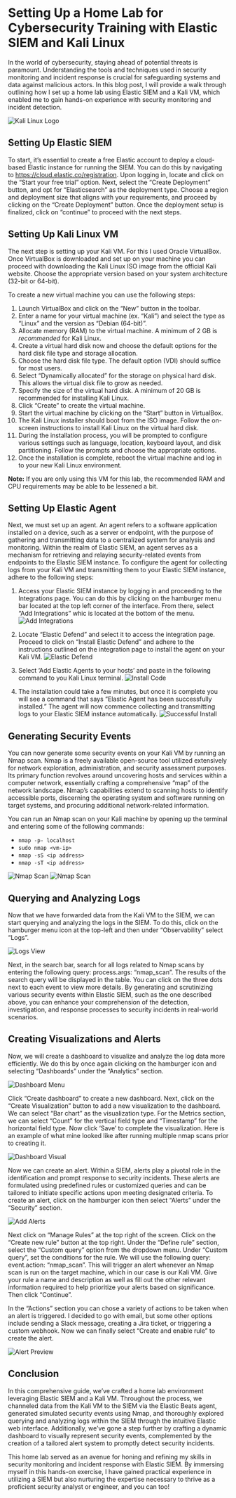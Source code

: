 # Setting Up a Home Lab for Cybersecurity Training with Elastic SIEM and Kali Linux

In the world of cybersecurity, staying ahead of potential threats is paramount. Understanding the tools and techniques used in security monitoring and incident response is crucial for safeguarding systems and data against malicious actors. In this blog post, I will provide a walk through outlining how I set up a home lab using Elastic SIEM and a Kali VM, which enabled me to gain hands-on experience with security monitoring and incident detection.

![Kali Linux Logo](./images/kali-logo.png)

## Setting Up Elastic SIEM

To start, it’s essential to create a free Elastic account to deploy a cloud-based Elastic instance for running the SIEM. You can do this by navigating to https://cloud.elastic.co/registration. Upon logging in, locate and click on the “Start your free trial” option. Next, select the “Create Deployment” button, and opt for “Elasticsearch” as the deployment type. Choose a region and deployment size that aligns with your requirements, and proceed by clicking on the “Create Deployment” button. Once the deployment setup is finalized, click on “continue” to proceed with the next steps.

## Setting Up Kali Linux VM

The next step is setting up your Kali VM. For this I used Oracle VirtualBox. Once VirtualBox is downloaded and set up on your machine you can proceed with downloading the Kali Linux ISO image from the official Kali website. Choose the appropriate version based on your system architecture (32-bit or 64-bit).

To create a new virtual machine you can use the following steps:

1. Launch VirtualBox and click on the “New” button in the toolbar.
2. Enter a name for your virtual machine (ex. “Kali”) and select the type as “Linux” and the version as “Debian (64-bit)”.
3. Allocate memory (RAM) to the virtual machine. A minimum of 2 GB is *recommended* for Kali Linux.
4. Create a virtual hard disk now and choose the default options for the hard disk file type and storage allocation.
5. Choose the hard disk file type. The default option (VDI) should suffice for most users.
6. Select “Dynamically allocated” for the storage on physical hard disk. This allows the virtual disk file to grow as needed.
7. Specify the size of the virtual hard disk. A minimum of 20 GB is recommended for installing Kali Linux.
8. Click “Create” to create the virtual machine.
9. Start the virtual machine by clicking on the “Start” button in VirtualBox.
10. The Kali Linux installer should boot from the ISO image. Follow the on-screen instructions to install Kali Linux on the virtual hard disk.
11. During the installation process, you will be prompted to configure various settings such as language, location, keyboard layout, and disk partitioning. Follow the prompts and choose the appropriate options.
12. Once the installation is complete, reboot the virtual machine and log in to your new Kali Linux environment.

**Note:** If you are only using this VM for this lab, the recommended RAM and CPU requirements may be able to be lessened a bit.

## Setting Up Elastic Agent

Next, we must set up an agent. An agent refers to a software application installed on a device, such as a server or endpoint, with the purpose of gathering and transmitting data to a centralized system for analysis and monitoring. Within the realm of Elastic SIEM, an agent serves as a mechanism for retrieving and relaying security-related events from endpoints to the Elastic SIEM instance. To configure the agent for collecting logs from your Kali VM and transmitting them to your Elastic SIEM instance, adhere to the following steps:

1. Access your Elastic SIEM instance by logging in and proceeding to the Integrations page. You can do this by clicking on the hamburger menu bar located at the top left corner of the interface. From there, select “Add Integrations” whic is located at the bottom of the menu.
![Add Integrations](./images/add-integrations.png)

2. Locate “Elastic Defend” and select it to access the integration page. Proceed to click on “Install Elastic Defend” and adhere to the instructions outlined on the integration page to install the agent on your Kali VM.
![Elastic Defend](./images/elastic-defend.png)

3. Select ‘Add Elastic Agents to your hosts’ and paste in the following command to you Kali Linux terminal.
![Install Code](./images/install-code.png)

4. The installation could take a few minutes, but once it is complete you will see a command that says “Elastic Agent has been successfully installed.” The agent will now commence collecting and transmitting logs to your Elastic SIEM instance automatically.
![Successful Install](./images/successful-install.png)

## Generating Security Events

You can now generate some security events on your Kali VM by running an Nmap scan. Nmap is a freely available open-source tool utilized extensively for network exploration, administration, and security assessment purposes. Its primary function revolves around uncovering hosts and services within a computer network, essentially crafting a comprehensive “map” of the network landscape. Nmap’s capabilities extend to scanning hosts to identify accessible ports, discerning the operating system and software running on target systems, and procuring additional network-related information.

You can run an Nmap scan on your Kali machine by opening up the terminal and entering some of the following commands:

- `nmap -p- localhost`
- `sudo nmap <vm-ip>`
- `nmap -sS <ip address>`
- `nmap -sT <ip address>`

![Nmap Scan](./images/nmap-scan1.png)
![Nmap Scan](./images/nmap-scan2.png)

## Querying and Analyzing Logs

Now that we have forwarded data from the Kali VM to the SIEM, we can start querying and analyzing the logs in the SIEM. To do this, click on the hamburger menu icon at the top-left and then under “Observability” select “Logs”.

![Logs View](./images/logs-view-elastic.png)

Next, in the search bar, search for all logs related to Nmap scans by entering the following query: process.args: “nmap_scan”. The results of the search query will be displayed in the table. You can click on the three dots next to each event to view more details. By generating and scrutinizing various security events within Elastic SIEM, such as the one described above, you can enhance your comprehension of the detection, investigation, and response processes to security incidents in real-world scenarios.

## Creating Visualizations and Alerts

Now, we will create a dashboard to visualize and analyze the log data more efficiently. We do this by once again clicking on the hamburger icon and selecting “Dashboards” under the “Analytics” section.

![Dashboard Menu](./images/dashboards-elastic.png)

 Click “Create dashboard” to create a new dashboard. Next, click on the “Create Visualization” button to add a new visualization to the dashboard. We can select “Bar chart” as the visualization type. For the Metrics section, we can select “Count” for the vertical field type and “Timestamp” for the horizontal field type. Now click ‘Save’ to complete the visualization. Here is an example of what mine looked like after running multiple nmap scans prior to creating it.

![Dashboard Visual](./images/dashboard-visual.png)

Now we can create an alert. Within a SIEM, alerts play a pivotal role in the identification and prompt response to security incidents. These alerts are formulated using predefined rules or customized queries and can be tailored to initiate specific actions upon meeting designated criteria. To create an alert, click on the hamburger icon then select “Alerts” under the “Security” section.

![Add Alerts](./images/alerts-elastic.png)

Next click on “Manage Rules” at the top right of the screen. Click on the “Create new rule” button at the top right. Under the “Define rule” section, select the “Custom query” option from the dropdown menu. Under “Custom query”, set the conditions for the rule. We will use the following query: event.action: “nmap_scan”. This will trigger an alert whenever an Nmap scan is run on the target machine, which in our case is our Kali VM. Give your rule a name and description as well as fill out the other relevant information required to help prioritize your alerts based on significance. Then click “Continue”.

In the “Actions” section you can chose a variety of actions to be taken when an alert is triggered. I decided to go with email, but some other options include sending a Slack message, creating a Jira ticket, or triggering a custom webhook. Now we can finally select “Create and enable rule” to create the alert.

![Alert Preview](./images/alert-preview.png)

## Conclusion

In this comprehensive guide, we’ve crafted a home lab environment leveraging Elastic SIEM and a Kali VM. Throughout the process, we channeled data from the Kali VM to the SIEM via the Elastic Beats agent, generated simulated security events using Nmap, and thoroughly explored querying and analyzing logs within the SIEM through the intuitive Elastic web interface. Additionally, we’ve gone a step further by crafting a dynamic dashboard to visually represent security events, complemented by the creation of a tailored alert system to promptly detect security incidents.

This home lab served as an avenue for honing and refining my skills in security monitoring and incident response with Elastic SIEM. By immersing myself in this hands-on exercise, I have gained practical experience in utilizing a SIEM but also nurturing the expertise necessary to thrive as a proficient security analyst or engineer, and you can too!
